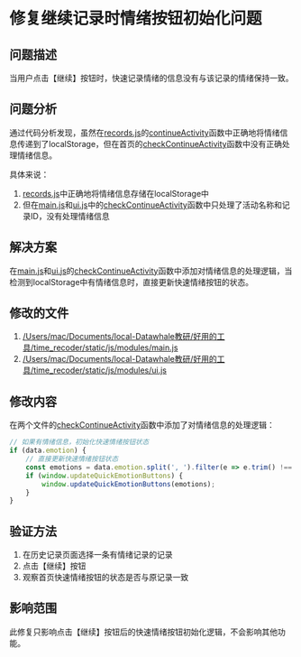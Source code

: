 # 修复继续记录时情绪按钮初始化问题

## 问题描述
当用户点击【继续】按钮时，快速记录情绪的信息没有与该记录的情绪保持一致。

## 问题分析
通过代码分析发现，虽然在[records.js](file:///Users/mac/Documents/local-Datawhale%E6%95%99%E7%A0%94/%E5%A5%BD%E7%94%A8%E7%9A%84%E5%B7%A5%E5%85%B7/time_recoder/static/js/modules/records.js)的[continueActivity](file:///Users/mac/Documents/local-Datawhale%E6%95%99%E7%A0%94/%E5%A5%BD%E7%94%A8%E7%9A%84%E5%B7%A5%E5%85%B7/time_recoder/static/js/modules/records.js#L278-L312)函数中正确地将情绪信息传递到了localStorage，但在首页的[checkContinueActivity](file:///Users/mac/Documents/local-Datawhale%E6%95%99%E7%A0%94/%E5%A5%BD%E7%94%A8%E7%9A%84%E5%B7%A5%E5%85%B7/time_recoder/static/js/script.js#L695-L728)函数中没有正确处理情绪信息。

具体来说：
1. [records.js](file:///Users/mac/Documents/local-Datawhale%E6%95%99%E7%A0%94/%E5%A5%BD%E7%94%A8%E7%9A%84%E5%B7%A5%E5%85%B7/time_recoder/static/js/modules/records.js)中正确地将情绪信息存储在localStorage中
2. 但在[main.js](file:///Users/mac/Documents/local-Datawhale%E6%95%99%E7%A0%94/%E5%A5%BD%E7%94%A8%E7%9A%84%E5%B7%A5%E5%85%B7/time_recoder/static/js/modules/main.js)和[ui.js](file:///Users/mac/Documents/local-Datawhale%E6%95%99%E7%A0%94/%E5%A5%BD%E7%94%A8%E7%9A%84%E5%B7%A5%E5%85%B7/time_recoder/static/js/modules/ui.js)中的[checkContinueActivity](file:///Users/mac/Documents/local-Datawhale%E6%95%99%E7%A0%94/%E5%A5%BD%E7%94%A8%E7%9A%84%E5%B7%A5%E5%85%B7/time_recoder/static/js/script.js#L695-L728)函数中只处理了活动名称和记录ID，没有处理情绪信息

## 解决方案
在[main.js](file:///Users/mac/Documents/local-Datawhale%E6%95%99%E7%A0%94/%E5%A5%BD%E7%94%A8%E7%9A%84%E5%B7%A5%E5%85%B7/time_recoder/static/js/modules/main.js)和[ui.js](file:///Users/mac/Documents/local-Datawhale%E6%95%99%E7%A0%94/%E5%A5%BD%E7%94%A8%E7%9A%84%E5%B7%A5%E5%85%B7/time_recoder/static/js/modules/ui.js)的[checkContinueActivity](file:///Users/mac/Documents/local-Datawhale%E6%95%99%E7%A0%94/%E5%A5%BD%E7%94%A8%E7%9A%84%E5%B7%A5%E5%85%B7/time_recoder/static/js/script.js#L695-L728)函数中添加对情绪信息的处理逻辑，当检测到localStorage中有情绪信息时，直接更新快速情绪按钮的状态。

## 修改的文件
1. [/Users/mac/Documents/local-Datawhale教研/好用的工具/time_recoder/static/js/modules/main.js](file:///Users/mac/Documents/local-Datawhale%E6%95%99%E7%A0%94/%E5%A5%BD%E7%94%A8%E7%9A%84%E5%B7%A5%E5%85%B7/time_recoder/static/js/modules/main.js)
2. [/Users/mac/Documents/local-Datawhale教研/好用的工具/time_recoder/static/js/modules/ui.js](file:///Users/mac/Documents/local-Datawhale%E6%95%99%E7%A0%94/%E5%A5%BD%E7%94%A8%E7%9A%84%E5%B7%A5%E5%85%B7/time_recoder/static/js/modules/ui.js)

## 修改内容
在两个文件的[checkContinueActivity](file:///Users/mac/Documents/local-Datawhale%E6%95%99%E7%A0%94/%E5%A5%BD%E7%94%A8%E7%9A%84%E5%B7%A5%E5%85%B7/time_recoder/static/js/script.js#L695-L728)函数中添加了对情绪信息的处理逻辑：

```javascript
// 如果有情绪信息，初始化快速情绪按钮状态
if (data.emotion) {
    // 直接更新快速情绪按钮状态
    const emotions = data.emotion.split(', ').filter(e => e.trim() !== '');
    if (window.updateQuickEmotionButtons) {
        window.updateQuickEmotionButtons(emotions);
    }
}
```

## 验证方法
1. 在历史记录页面选择一条有情绪记录的记录
2. 点击【继续】按钮
3. 观察首页快速情绪按钮的状态是否与原记录一致

## 影响范围
此修复只影响点击【继续】按钮后的快速情绪按钮初始化逻辑，不会影响其他功能。